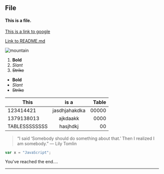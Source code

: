 ## File
#### This is a file.

[This is a link to google](https://www.google.com)

[Link to README.md](../blob/master/README.md)

![mountain](https://encrypted-tbn0.gstatic.com/images?q=tbn:ANd9GcTzDqs9Iv78cgTsVEYq_e7LyjsEINeo6h6CXoeGj-1l07FC26M_Ew "Mountain")

1. **Bold** 
2. _Slant_ 
3. ~~Strike~~

* **Bold** 
* _Slant_ 
* ~~Strike~~

| This          | is a          | Table |
| ------------- |:-------------:| -----:|
| 123414421     | jasdhjahakdka | 00000 |
| 1379138013    | ajkdaakk      |  0000 |
| TABLESSSSSSSS | hasjhdkj      |    00 |


> “I said ‘Somebody should do something about that.’ Then I realized I am somebody.” ― Lily Tomlin

```javascript
var x = "JavaScript";
```

You've reached the end....
***
